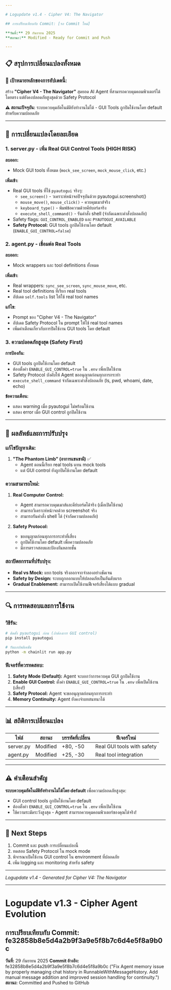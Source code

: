 ```yaml
---

# Logupdate v1.4 - Cipher V4: The Navigator

## การเปรียบเทียบกับ Commit: [รอ Commit ใหม่]

**วันที่:** 29 กันยายน 2025
**สถานะ:** Modified - Ready for Commit and Push

---
```


## 📋 สรุปการเปลี่ยนแปลงทั้งหมด

### 🎯 **เป้าหมายหลักของการอัปเดตนี้:**
สร้าง **"Cipher V4 - The Navigator"** สุดยอด AI Agent ที่สามารถควบคุมคอมพิวเตอร์ได้โดยตรง แต่ยังคงปลอดภัยสูงสุดด้วย Safety Protocol

**⚠️ สถานะปัจจุบัน:** ระบบควบคุมอัตโนมัติยังทำงานไม่ได้ - GUI Tools ถูกปิดใช้งานโดย default สำหรับความปลอดภัย

---

## 🔧 **การเปลี่ยนแปลงโดยละเอียด**

### **1. server.py - เพิ่ม Real GUI Control Tools (HIGH RISK)**

**ลบออก:**
- Mock GUI tools ทั้งหมด (`mock_see_screen`, `mock_mouse_click`, etc.)

**เพิ่มเข้า:**
- Real GUI tools ที่ใช้ `pyautogui` จริงๆ:
  - `see_screen()` - วเคราะห์หน้าจอปัจจุบันด้วย pyautogui.screenshot()
  - `mouse_move()`, `mouse_click()` - ควบคุมเมาส์จริง
  - `keyboard_type()` - พิมพ์ข้อความด้วยคีย์บอร์ดจริง
  - `execute_shell_command()` - รันคำสั่ง shell (จำกัดเฉพาะคำสั่งปลอดภัย)
- Safety flags: `GUI_CONTROL_ENABLED` และ `PYAUTOGUI_AVAILABLE`
- **Safety Protocol:** GUI tools ถูกปิดใช้งานโดย default (`ENABLE_GUI_CONTROL=false`)

### **2. agent.py - เชื่อมต่อ Real Tools**

**ลบออก:**
- Mock wrappers และ tool definitions ทั้งหมด

**เพิ่มเข้า:**
- Real wrappers: `sync_see_screen`, `sync_mouse_move`, etc.
- Real tool definitions ที่เรียก real tools
- อัปเดต `self.tools` list ให้ใช้ real tool names

**แก้ไข:**
- Prompt ของ "Cipher V4 - The Navigator"
- อัปเดต Safety Protocol ใน prompt ให้ใช้ real tool names
- เพิ่มคำเตือนเกี่ยวกับการปิดใช้งาน GUI tools โดย default

### **3. ความปลอดภัยสูงสุด (Safety First)**

**การป้องกัน:**
- GUI tools ถูกปิดใช้งานโดย default
- ต้องตั้งค่า `ENABLE_GUI_CONTROL=true` ใน `.env` เพื่อเปิดใช้งาน
- Safety Protocol บังคับให้ Agent ขออนุญาตก่อนทุกการกระทำ
- `execute_shell_command` จำกัดเฉพาะคำสั่งปลอดภัย (ls, pwd, whoami, date, echo)

**ข้อความเตือน:**
- แสดง warning เมื่อ pyautogui ไม่พร้อมใช้งาน
- แสดง error เมื่อ GUI control ถูกปิดใช้งาน

---

## 🚀 **ผลลัพธ์และการปรับปรุง**

### **แก้ไขปัญหาเดิม:**
1. **"The Phantom Limb" (อาการแขนขาผี)** ✅
   - Agent ตอนนี้เรียก real tools แทน mock tools
   - แต่ GUI control ยังถูกปิดใช้งานโดย default

### **ความสามารถใหม่:**
1. **Real Computer Control:**
   - Agent สามารถควบคุมเมาส์และคีย์บอร์ดได้จริง (เมื่อเปิดใช้งาน)
   - สามารถวิเคราะห์หน้าจอด้วย screenshot จริง
   - สามารถรันคำสั่ง shell ได้ (จำกัดความปลอดภัย)

2. **Safety Protocol:**
   - ขออนุญาตก่อนทุกการกระทำที่เสี่ยง
   - ถูกปิดใช้งานโดย default เพื่อความปลอดภัย
   - มีการตรวจสอบและป้องกันหลายชั้น

### **สถาปัตยกรรมที่ปรับปรุง:**
- **Real vs Mock:** แยก tools จริงออกจากจำลองอย่างชัดเจน
- **Safety by Design:** ระบบถูกออกแบบให้ปลอดภัยเป็นอันดับแรก
- **Gradual Enablement:** สามารถเปิดใช้งานฟีเจอร์เสี่ยงได้แบบ gradual

---

## 🔍 **การทดสอบและการใช้งาน**

### **วิธีรัน:**
```bash
# ติดตั้ง pyautogui ก่อน (ถ้าต้องการ GUI control)
pip install pyautogui

# รันแอปพลิเคชัน
python -m chainlit run app.py
```

### **ฟีเจอร์ที่ควรทดสอบ:**
1. **Safety Mode (Default):** Agent จะบอกว่าการควบคุม GUI ถูกปิดใช้งาน
2. **Enable GUI Control:** ตั้งค่า `ENABLE_GUI_CONTROL=true` ใน `.env` เพื่อเปิดใช้งาน (เสี่ยง!)
3. **Safety Protocol:** Agent จะขออนุญาตก่อนทุกการกระทำ
4. **Memory Continuity:** Agent ยังคงจำบทสนทนาได้

---

## 📊 **สถิติการเปลี่ยนแปลง**

| ไฟล์ | สถานะ | บรรทัดที่เปลี่ยน | ฟีเจอร์ใหม่ |
|-------|--------|------------------|--------------|
| server.py | Modified | +80, -50 | Real GUI tools with safety |
| agent.py | Modified | +25, -30 | Real tool integration |

---

## ⚠️ **คำเตือนสำคัญ**

**ระบบควบคุมอัตโนมัติยังทำงานไม่ได้โดย default** เพื่อความปลอดภัยสูงสุด:
- GUI control tools ถูกปิดใช้งานโดย default
- ต้องตั้งค่า `ENABLE_GUI_CONTROL=true` ใน `.env` เพื่อเปิดใช้งาน
- ใช้ความระมัดระวังสูงสุด - Agent สามารถควบคุมคอมพิวเตอร์ของคุณได้จริง!

---

## 🎯 **Next Steps**
1. Commit และ push การเปลี่ยนแปลงนี้
2. ทดสอบ Safety Protocol ใน mock mode
3. พิจารณาเปิดใช้งาน GUI control ใน environment ที่ปลอดภัย
4. เพิ่ม logging และ monitoring สำหรับ safety

---

*Logupdate v1.4 - Generated for Cipher V4: The Navigator*

---

# Logupdate v1.3 - Cipher Agent Evolution

## การเปรียบเทียบกับ Commit: fe32858b8e5d4a2b9f3a9e5f8b7c6d4e5f8a9b0c

**วันที่:** 29 กันยายน 2025
**Commit อ้างอิง:** fe32858b8e5d4a2b9f3a9e5f8b7c6d4e5f8a9b0c ("Fix Agent memory issue by properly managing chat history in RunnableWithMessageHistory. Add manual message addition and improved session handling for continuity.")
**สถานะ:** Committed and Pushed to GitHub
